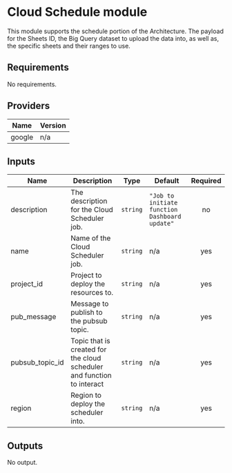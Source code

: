 # Cloud Schedule module

This module supports the schedule portion of the Architecture. The payload for the Sheets ID, the Big Query dataset to upload the data into, as well as, the specific sheets and their ranges to use.

## Requirements

No requirements.

## Providers

| Name | Version |
|------|---------|
| google | n/a |

## Inputs

| Name | Description | Type | Default | Required |
|------|-------------|------|---------|:--------:|
| description | The description for the Cloud Scheduler job. | `string` | `"Job to initiate function Dashboard update"` | no |
| name | Name of the Cloud Scheduler job. | `string` | n/a | yes |
| project\_id | Project to deploy the resources to. | `string` | n/a | yes |
| pub\_message | Message to publish to the pubsub topic. | `string` | n/a | yes |
| pubsub\_topic\_id | Topic that is created for the cloud scheduler and function to interact | `string` | n/a | yes |
| region | Region to deploy the scheduler into. | `string` | n/a | yes |

## Outputs

No output.
